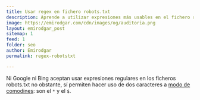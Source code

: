 ```yaml
---
title: Usar regex en fichero robots.txt
description: Aprende a utilizar expresiones más usables en el fichero robots.txt
image: https://emirodgar.com/cdn/images/og/auditoria.png
layout: emirodgar_post
sitemap: 1
feed: 1
folder: seo
author: Emirodgar
permalink: regex-robotstxt

---
```


Ni Google ni Bing aceptan usar expresiones regulares en los ficheros robots.txt no obstante, sí permiten hacer uso de dos caracteres a [modo de comodines](https://developers.google.com/search/docs/advanced/robots/robots_txt#url-matching-based-on-path-values): son el `*` y el `$`.
<!--stackedit_data:
eyJoaXN0b3J5IjpbMTczMjcxMDk5NCwxNjgwODk2Mzc3XX0=
-->
